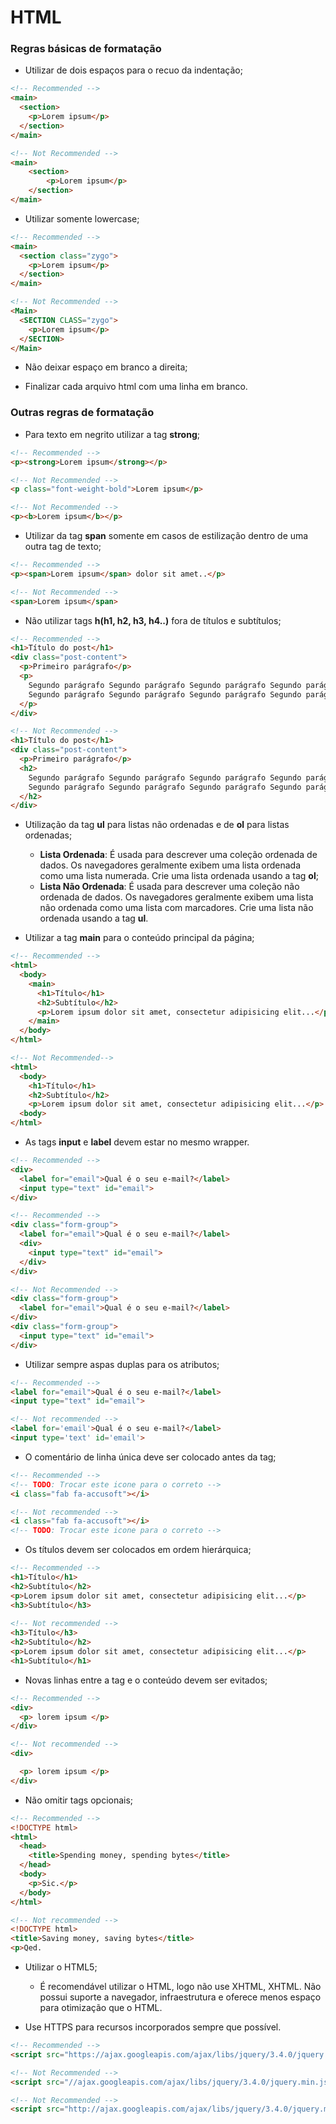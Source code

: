 HTML
====
### Regras básicas de formatação

* Utilizar de dois espaços para o recuo da indentação;
```html
<!-- Recommended -->
<main>
  <section>
    <p>Lorem ipsum</p>
  </section>
</main>

<!-- Not Recommended -->
<main>
	<section>
		<p>Lorem ipsum</p>
	</section>
</main>
```

* Utilizar somente lowercase;
```html
<!-- Recommended -->
<main>
  <section class="zygo">
    <p>Lorem ipsum</p>
  </section>
</main>

<!-- Not Recommended -->
<Main>
  <SECTION CLASS="zygo">
    <p>Lorem ipsum</p>
  </SECTION>
</Main>
```

* Não deixar espaço em branco a direita;

* Finalizar cada arquivo html com uma linha em branco.

### Outras regras de formatação

* Para texto em negrito utilizar a tag **strong**;
```html
<!-- Recommended -->
<p><strong>Lorem ipsum</strong></p>

<!-- Not Recommended -->
<p class="font-weight-bold">Lorem ipsum</p>

<!-- Not Recommended -->
<p><b>Lorem ipsum</b></p>
```

* Utilizar da tag **span** somente em casos de estilização dentro de uma outra tag de texto;
```html
<!-- Recommended -->
<p><span>Lorem ipsum</span> dolor sit amet..</p>

<!-- Not Recommended -->
<span>Lorem ipsum</span>
```

* Não utilizar tags **h(h1, h2, h3, h4..)** fora de títulos e subtítulos;
```html
<!-- Recommended -->
<h1>Título do post</h1>
<div class="post-content">
  <p>Primeiro parágrafo</p>
  <p>
    Segundo parágrafo Segundo parágrafo Segundo parágrafo Segundo parágrafo
    Segundo parágrafo Segundo parágrafo Segundo parágrafo Segundo parágrafo
  </p>
</div>

<!-- Not Recommended -->
<h1>Título do post</h1>
<div class="post-content">
  <p>Primeiro parágrafo</p>
  <h2>
    Segundo parágrafo Segundo parágrafo Segundo parágrafo Segundo parágrafo
    Segundo parágrafo Segundo parágrafo Segundo parágrafo Segundo parágrafo
  </h2>
</div>
```

* Utilização da tag **ul** para listas não ordenadas e de **ol** para listas ordenadas;
  * **Lista Ordenada**: É usada para descrever uma coleção ordenada de dados. Os navegadores geralmente exibem uma lista ordenada como uma lista numerada. Crie uma lista ordenada usando a tag **ol**;
  * **Lista Não Ordenada**: É usada para descrever uma coleção não ordenada de dados. Os navegadores geralmente exibem uma lista não ordenada como uma lista com marcadores. Crie uma lista não ordenada usando a tag **ul**.

* Utilizar a tag **main** para o conteúdo principal da página;
```html
<!-- Recommended -->
<html>
  <body>
    <main>
      <h1>Título</h1>
      <h2>Subtítulo</h2>
      <p>Lorem ipsum dolor sit amet, consectetur adipisicing elit...</p>
    </main>
  </body>
</html>

<!-- Not Recommended-->
<html>
  <body>
    <h1>Título</h1>
    <h2>Subtítulo</h2>
    <p>Lorem ipsum dolor sit amet, consectetur adipisicing elit...</p>
  <body>
</html>
```

* As tags **input** e **label** devem estar no mesmo wrapper.
```html
<!-- Recommended -->
<div>
  <label for="email">Qual é o seu e-mail?</label>
  <input type="text" id="email">
</div>

<!-- Recommended -->
<div class="form-group">
  <label for="email">Qual é o seu e-mail?</label>
  <div>
    <input type="text" id="email">
  </div>
</div>

<!-- Not Recommended -->
<div class="form-group">
  <label for="email">Qual é o seu e-mail?</label>
</div>
<div class="form-group">
  <input type="text" id="email">
</div>
```

* Utilizar sempre aspas duplas para os atributos;
```html
<!-- Recommended -->
<label for="email">Qual é o seu e-mail?</label>
<input type="text" id="email">

<!-- Not recommended -->
<label for='email'>Qual é o seu e-mail?</label>
<input type='text' id='email'>
```

* O comentário de linha única deve ser colocado antes da tag;
```html
<!-- Recommended -->
<!-- TODO: Trocar este icone para o correto -->
<i class="fab fa-accusoft"></i>

<!-- Not recommended -->
<i class="fab fa-accusoft"></i>
<!-- TODO: Trocar este icone para o correto -->
```

* Os títulos devem ser colocados em ordem hierárquica;
```html
<!-- Recommended -->
<h1>Título</h1>
<h2>Subtítulo</h2>
<p>Lorem ipsum dolor sit amet, consectetur adipisicing elit...</p>
<h3>Subtítulo</h3>
  
<!-- Not recommended -->
<h3>Título</h3>
<h2>Subtítulo</h2>
<p>Lorem ipsum dolor sit amet, consectetur adipisicing elit...</p>
<h1>Subtítulo</h1>
```

* Novas linhas entre a tag e o conteúdo devem ser evitados;
```html
<!-- Recommended -->
<div>
  <p> lorem ipsum </p>
</div>

<!-- Not recommended -->
<div>

  <p> lorem ipsum </p>
</div>
```

* Não omitir tags opcionais;
```html
<!-- Recommended -->
<!DOCTYPE html>
<html>
  <head>
    <title>Spending money, spending bytes</title>
  </head>
  <body>
    <p>Sic.</p>
  </body>
</html>

<!-- Not recommended -->
<!DOCTYPE html>
<title>Saving money, saving bytes</title>
<p>Qed.
```

* Utilizar o HTML5;
  * É recomendável utilizar o HTML, logo não use XHTML, XHTML. Não possui suporte a navegador, infraestrutura e oferece menos espaço para otimização que o HTML.

* Use HTTPS para recursos incorporados sempre que possível.
```html
<!-- Recommended -->
<script src="https://ajax.googleapis.com/ajax/libs/jquery/3.4.0/jquery.min.js"></script>

<!-- Not Recommended -->
<script src="//ajax.googleapis.com/ajax/libs/jquery/3.4.0/jquery.min.js"></script>

<!-- Not Recommended -->
<script src="http://ajax.googleapis.com/ajax/libs/jquery/3.4.0/jquery.min.js"></script>
```

